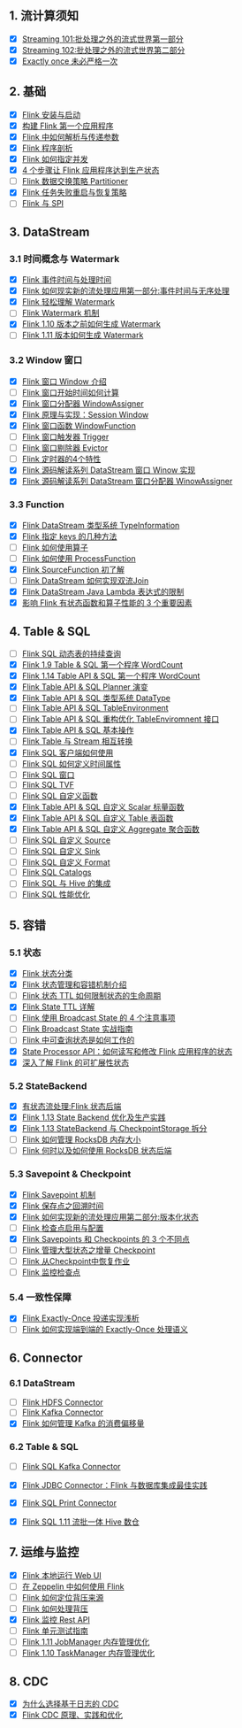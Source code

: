 
## 1. 流计算须知

- [x] [Streaming 101:批处理之外的流式世界第一部分](https://smartsi.blog.csdn.net/article/details/122692636)
- [x] [Streaming 102:批处理之外的流式世界第二部分](https://smartsi.blog.csdn.net/article/details/122913457)
- [x] [Exactly once 未必严格一次](https://smartsi.blog.csdn.net/article/details/126456735?spm=1001.2014.3001.5502)

## 2. 基础

- [x] [Flink 安装与启动](https://blog.csdn.net/SunnyYoona/article/details/78276595)
- [x] [构建 Flink 第一个应用程序](https://blog.csdn.net/SunnyYoona/article/details/126087865)
- [x] [Flink 中如何解析与传递参数](https://smartsi.blog.csdn.net/article/details/126534721?spm=1001.2014.3001.5502)
- [x] [Flink 程序剖析](https://smartsi.blog.csdn.net/article/details/126088002)
- [x] [Flink 如何指定并发](https://smartsi.blog.csdn.net/article/details/126535786?spm=1001.2014.3001.5502)
- [x] [4 个步骤让 Flink 应用程序达到生产状态](https://smartsi.blog.csdn.net/article/details/126682174)
- [ ] [Flink 数据交换策略 Partitioner]()
- [x] [Flink 任务失败重启与恢复策略](https://smartsi.blog.csdn.net/article/details/126451162?spm=1001.2014.3001.5502)
- [ ] [Flink 与 SPI]()

## 3. DataStream

### 3.1 时间概念与 Watermark

- [x] [Flink 事件时间与处理时间](https://smartsi.blog.csdn.net/article/details/126554454)
- [x] [Flink 如何现实新的流处理应用第一部分:事件时间与无序处理](https://smartsi.blog.csdn.net/article/details/126551181)
- [x] [Flink 轻松理解 Watermark](https://smartsi.blog.csdn.net/article/details/126684369)
- [ ] [Flink Watermark 机制]()
- [x] [Flink 1.10 版本之前如何生成 Watermark](https://smartsi.blog.csdn.net/article/details/126563487)
- [ ] [Flink 1.11 版本如何生成 Watermark]()

### 3.2 Window 窗口

- [x] [Flink 窗口 Window 介绍](https://smartsi.blog.csdn.net/article/details/126554021?spm=1001.2014.3001.5502)
- [ ] [Flink 窗口开始时间如何计算]()
- [x] [Flink 窗口分配器 WindowAssigner](https://smartsi.blog.csdn.net/article/details/126652876?spm=1001.2014.3001.5502)
- [x] [Flink 原理与实现：Session Window](https://smartsi.blog.csdn.net/article/details/126614957?spm=1001.2014.3001.5502)
- [x] [Flink 窗口函数 WindowFunction](https://smartsi.blog.csdn.net/article/details/126681922?spm=1001.2014.3001.5502)
- [ ] [Flink 窗口触发器 Trigger]()
- [ ] [Flink 窗口剔除器 Evictor]()
- [ ] [Flink 定时器的4个特性]()
- [x] [Flink 源码解读系列 DataStream 窗口 Winow 实现](https://smartsi.blog.csdn.net/article/details/126574164)
- [x] [Flink 源码解读系列 DataStream 窗口分配器 WinowAssigner](https://smartsi.blog.csdn.net/article/details/126594720?spm=1001.2014.3001.5502)

### 3.3 Function

- [x] [Flink DataStream 类型系统 TypeInformation](https://smartsi.blog.csdn.net/article/details/124333830)
- [x] [Flink 指定 keys 的几种方法](https://smartsi.blog.csdn.net/article/details/126417116?spm=1001.2014.3001.5502)
- [ ] [Flink 如何使用算子]()
- [ ] [Flink 如何使用 ProcessFunction]()
- [x] [Flink SourceFunction 初了解](https://smartsi.blog.csdn.net/article/details/123342142)
- [ ] [Flink DataStream 如何实现双流Join]()
- [x] [Flink DataStream Java Lambda 表达式的限制](https://smartsi.blog.csdn.net/article/details/120661028)
- [x] [影响 Flink 有状态函数和算子性能的 3 个重要因素](https://smartsi.blog.csdn.net/article/details/126550984)

## 4. Table & SQL

- [ ] [Flink SQL 动态表的持续查询]()
- [x] [Flink 1.9 Table & SQL 第一个程序 WordCount](https://smartsi.blog.csdn.net/article/details/124062998)
- [x] [Flink 1.14 Table API & SQL 第一个程序 WordCount](https://smartsi.blog.csdn.net/article/details/124110710)
- [x] [Flink Table API & SQL Planner 演变](https://smartsi.blog.csdn.net/article/details/124159459)
- [x] [Flink Table API & SQL 类型系统 DataType](https://smartsi.blog.csdn.net/article/details/124555713)
- [ ] [Flink Table API & SQL TableEnvironment]()
- [ ] [Flink Table API & SQL 重构优化 TableEnviromnent 接口]()
- [x] [Flink Table API & SQL 基本操作](https://smartsi.blog.csdn.net/article/details/124205430)
- [ ] [Flink Table 与 Stream 相互转换]()
- [x] [Flink SQL 客户端如何使用](https://smartsi.blog.csdn.net/article/details/124460822)
- [ ] [Flink SQL 如何定义时间属性]()
- [ ] [Flink SQL 窗口]()
- [ ] [Flink SQL TVF]()
- [ ] [Flink SQL 自定义函数]()
- [x] [Flink Table API & SQL 自定义 Scalar 标量函数](https://smartsi.blog.csdn.net/article/details/124853175)
- [x] [Flink Table API & SQL 自定义 Table 表函数](https://smartsi.blog.csdn.net/article/details/124874280)
- [x] [Flink Table API & SQL 自定义 Aggregate 聚合函数](https://smartsi.blog.csdn.net/article/details/124891129)
- [ ] [Flink SQL 自定义 Source]()
- [ ] [Flink SQL 自定义 Sink]()
- [ ] [Flink SQL 自定义 Format]()
- [ ] [Flink SQL Catalogs]()
- [ ] [Flink SQL 与 Hive 的集成]()
- [ ] [Flink SQL 性能优化]()

## 5. 容错

### 5.1 状态

- [x] [Flink 状态分类](https://smartsi.blog.csdn.net/article/details/123296073)
- [x] [Flink 状态管理和容错机制介绍](https://smartsi.blog.csdn.net/article/details/126551467?spm=1001.2014.3001.5502)
- [ ] [Flink 状态 TTL 如何限制状态的生命周期]()
- [x] [Flink State TTL 详解](https://smartsi.blog.csdn.net/article/details/123221583)
- [ ] [Flink 使用 Broadcast State 的 4 个注意事项]()
- [ ] [Flink Broadcast State 实战指南]()
- [ ] [Flink 中可查询状态是如何工作的]()
- [x] [State Processor API：如何读写和修改 Flink 应用程序的状态](https://smartsi.blog.csdn.net/article/details/123265728)
- [x] [深入了解 Flink 的可扩展性状态](https://smartsi.blog.csdn.net/article/details/121006448)

### 5.2 StateBackend

- [x] [有状态流处理:Flink 状态后端](https://smartsi.blog.csdn.net/article/details/126682122)
- [x] [Flink 1.13 State Backend 优化及生产实践](https://smartsi.blog.csdn.net/article/details/123057769)
- [x] [Flink 1.13 StateBackend 与 CheckpointStorage 拆分](https://smartsi.blog.csdn.net/article/details/123057769)
- [ ] [Flink 如何管理 RocksDB 内存大小]()
- [ ] [Flink 何时以及如何使用 RocksDB 状态后端]()

### 5.3 Savepoint & Checkpoint

- [x] [Flink Savepoint 机制](https://smartsi.blog.csdn.net/article/details/126534751)
- [x] [Flink 保存点之回溯时间](https://smartsi.blog.csdn.net/article/details/126474904?spm=1001.2014.3001.5502)
- [x] [Flink 如何实现新的流处理应用第二部分:版本化状态](https://smartsi.blog.csdn.net/article/details/126551289)
- [ ] [Flink 检查点启用与配置]()
- [x] [Flink Savepoints 和 Checkpoints 的 3 个不同点](https://smartsi.blog.csdn.net/article/details/126475549?spm=1001.2014.3001.5502)
- [ ] [Flink 管理大型状态之增量 Checkpoint]()
- [ ] [Flink 从Checkpoint中恢复作业]()
- [ ] [Flink 监控检查点]()

### 5.4 一致性保障

- [x] [Flink Exactly-Once 投递实现浅析](https://smartsi.blog.csdn.net/article/details/126494280?spm=1001.2014.3001.5502)
- [ ] [Flink 如何实现端到端的 Exactly-Once 处理语义]()

## 6. Connector

### 6.1 DataStream

- [ ] [Flink HDFS Connector]()
- [ ] [Flink Kafka Connector]()
- [x] [Flink 如何管理 Kafka 的消费偏移量](https://smartsi.blog.csdn.net/article/details/126475307?spm=1001.2014.3001.5502)

### 6.2 Table & SQL

- [ ] [Flink SQL Kafka Connector]()
- [x] [Flink JDBC Connector：Flink 与数据库集成最佳实践](https://smartsi.blog.csdn.net/article/details/126535909)
- [x] [Flink SQL Print Connector](https://smartsi.blog.csdn.net/article/details/124086562)
- [x] [Flink SQL 1.11 流批一体 Hive 数仓](https://smartsi.blog.csdn.net/article/details/121061979)


## 7. 运维与监控

- [x] [Flink 本地运行 Web UI](https://smartsi.blog.csdn.net/article/details/124742662)
- [ ] [在 Zeppelin 中如何使用 Flink]()
- [ ] [Flink 如何定位背压来源]()
- [ ] [Flink 如何处理背压]()
- [x] [Flink 监控 Rest API](https://smartsi.blog.csdn.net/article/details/126087582)
- [ ] [Flink 单元测试指南]()
- [ ] [Flink 1.11 JobManager 内存管理优化]()
- [ ] [Flink 1.10 TaskManager 内存管理优化]()

## 8. CDC

- [x] [为什么选择基于日志的 CDC](https://smartsi.blog.csdn.net/article/details/120675143)
- [x] [Flink CDC 原理、实践和优化](https://blog.csdn.net/SunnyYoona/article/details/126377748?spm=1001.2014.3001.5501)
